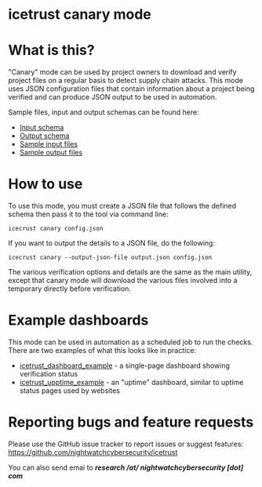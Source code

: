 # icetrust canary mode

# What is this?
"Canary" mode can be used by project owners to download and verify project files on a regular basis
to detect supply chain attacks. This mode uses JSON configuration files that contain information
about a project being verified and can produce JSON output to be used in automation.

Sample files, input and output schemas can be found here:
- [Input schema](icetrust/data/canary_input.schema.json)
- [Output schema](icetrust/data/canary_output.schema.json)
- [Sample input files](test_data/canary_input)
- [Sample output files](test_data/canary_input)

# How to use 
To use this mode, you must create a JSON file that follows the defined schema then pass it to 
the tool via command line:
```
icecrust canary config.json
```

If you want to output the details to a JSON file, do the following:
```
icecrust canary --output-json-file output.json config.json
```

The various verification options and details are the same as the main utility, except that
canary mode will download the various files involved into a temporary directly before
verification.

# Example dashboards
This mode can be used in automation as a scheduled job to run the checks. 
There are two examples of what this looks like in practice:
- [icetrust_dashboard_example](https://github.com/nightwatchcybersecurity/icetrust_dashboard_example) -
  a single-page dashboard showing verification status
- [icetrust_upptime_example](https://github.com/nightwatchcybersecurity/icetrust_upptime_example) -
  an "uptime" dashboard, similar to uptime status pages used
by websites

# Reporting bugs and feature requests
Please use the GitHub issue tracker to report issues or suggest features:
https://github.com/nightwatchcybersecurity/icetrust

You can also send emai to ***research /at/ nightwatchcybersecurity [dot] com***

